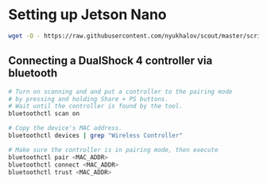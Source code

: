 # Setting up Jetson Nano

```bash
wget -O - https://raw.githubusercontent.com/nyukhalov/scout/master/scripts/setup-nano.sh | sudo bash
```

## Connecting a DualShock 4 controller via bluetooth

```bash
# Turn on scanning and and put a controller to the pairing mode
# by pressing and holding Share + PS buttons.
# Wait until the controller is found by the tool.
bluetoothctl scan on

# Copy the device's MAC address.
bluetoothctl devices | grep "Wireless Controller"

# Make sure the controller is in pairing mode, then execute
bluetoothctl pair <MAC_ADDR>
bluetoothctl connect <MAC_ADDR>
bluetoothctl trust <MAC_ADDR>
```

